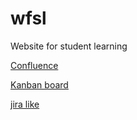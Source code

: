 # wfsl
Website for student learning

[Confluence](https://github.com/Trayfan/wfsl/wiki/)

[Kanban board](https://github.com/Trayfan/wfsl/projects/1)

[jira like](https://github.com/Trayfan/wfsl/issues)


# 